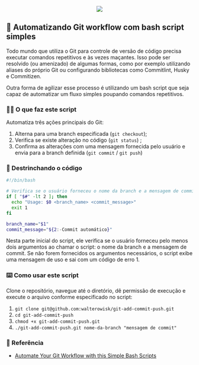 <p align="center">
  <a href="https://skillicons.dev">
    <img src="https://skillicons.dev/icons?i=git,bash" />
  </a>
</p>

## :robot: Automatizando Git workflow com bash script simples

Todo mundo que utiliza o Git para controle de versão de código precisa executar comandos repetitivos e às vezes maçantes. Isso pode ser resolvido (ou amenizado) de algumas formas, como por exemplo utilizando aliases do próprio Git ou configurando bibliotecas como Commitlint, Husky e Commitizen.

Outra forma de agilizar esse processo é utilizando um bash script que seja capaz de automatizar um fluxo simples poupando comandos repetitivos.

### :technologist: O que faz este script
Automatiza três ações principais do Git:

1. Alterna para uma branch especificada (`git checkout`);
2. Verifica se existe alteração no código (`git status`) ;
3. Confirma as alterações com uma mensagem fornecida pelo usuário e envia para a branch definida (`git commit` / `git push`)

### :knife: Destrinchando o código
```bash
#!/bin/bash

# Verifica se o usuário forneceu o nome da branch e a mensagem de commit
if [ "$#" -lt 2 ]; then
  echo "Usage: $0 <branch_name> <commit_message>"
  exit 1
fi

branch_name="$1"
commit_message="${2:-Commit automático}"

```
Nesta parte inicial do script, ele verifica se o usuário forneceu pelo menos dois argumentos ao chamar o script: o nome da branch e a mensagem de commit. Se não forem fornecidos os argumentos necessários, o script exibe uma mensagem de uso e sai com um código de erro 1.

### :keyboard: Como usar este script
Clone o repositório, navegue até o diretório, dê permissão de execução e execute o arquivo conforme especificado no script:

1. `git clone git@github.com:walterowisk/git-add-commit-push.git`
2. `cd git-add-commit-push`
3. `chmod +x git-add-commit-push.git`
4. `./git-add-commit-push.git nome-da-branch "mensagem de commit"`

### :clap:	 Referência

 - [Automate Your Git Workflow with this Simple Bash Scripts](https://dev.to/devrx/automate-your-git-workflow-with-this-simple-bash-script-5cm5)

